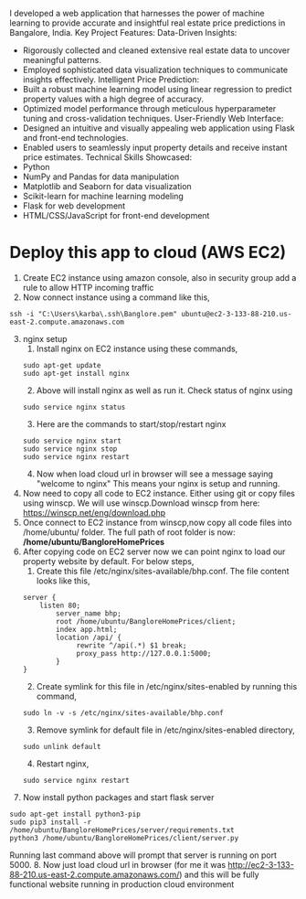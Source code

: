 
I developed a web application that harnesses the power of machine learning to provide accurate and insightful real estate price predictions in Bangalore, India.
Key Project Features:
Data-Driven Insights:
- Rigorously collected and cleaned extensive real estate data to uncover meaningful patterns.
- Employed sophisticated data visualization techniques to communicate insights effectively. 
Intelligent Price Prediction:
- Built a robust machine learning model using linear regression to predict property values with a high degree of accuracy.
- Optimized model performance through meticulous hyperparameter tuning and cross-validation techniques.
User-Friendly Web Interface:
- Designed an intuitive and visually appealing web application using Flask and front-end technologies.
- Enabled users to seamlessly input property details and receive instant price estimates. 
Technical Skills Showcased:
- Python
- NumPy and Pandas for data manipulation
- Matplotlib and Seaborn for data visualization
- Scikit-learn for machine learning modeling
- Flask for web development
- HTML/CSS/JavaScript for front-end development

# Deploy this app to cloud (AWS EC2)

1. Create EC2 instance using amazon console, also in security group add a rule to allow HTTP incoming traffic
2. Now connect instance using a command like this,
```
ssh -i "C:\Users\karba\.ssh\Banglore.pem" ubuntu@ec2-3-133-88-210.us-east-2.compute.amazonaws.com
```
3. nginx setup
   1. Install nginx on EC2 instance using these commands,
   ```
   sudo apt-get update
   sudo apt-get install nginx
   ```
   2. Above will install nginx as well as run it. Check status of nginx using
   ```
   sudo service nginx status
   ```
   3. Here are the commands to start/stop/restart nginx
   ```
   sudo service nginx start
   sudo service nginx stop
   sudo service nginx restart
   ```
   4. Now when load cloud url in browser will see a message saying "welcome to nginx" This means your nginx is setup and running.
4. Now need to copy all code to EC2 instance. Either using git or copy files using winscp. We will use winscp.Download winscp from here: https://winscp.net/eng/download.php
5. Once connect to EC2 instance from winscp,now copy all code files into /home/ubuntu/ folder. The full path of root folder is now: **/home/ubuntu/BangloreHomePrices**
6.  After copying code on EC2 server now we can point nginx to load our property website by default. For below steps,
    1. Create this file /etc/nginx/sites-available/bhp.conf. The file content looks like this,
    ```
    server {
	    listen 80;
            server_name bhp;
            root /home/ubuntu/BangloreHomePrices/client;
            index app.html;
            location /api/ {
                 rewrite ^/api(.*) $1 break;
                 proxy_pass http://127.0.0.1:5000;
            }
    }
    ```
    2. Create symlink for this file in /etc/nginx/sites-enabled by running this command,
    ```
    sudo ln -v -s /etc/nginx/sites-available/bhp.conf
    ```
    3. Remove symlink for default file in /etc/nginx/sites-enabled directory,
    ```
    sudo unlink default
    ```
    4. Restart nginx,
    ```
    sudo service nginx restart
    ```
7. Now install python packages and start flask server
```
sudo apt-get install python3-pip
sudo pip3 install -r /home/ubuntu/BangloreHomePrices/server/requirements.txt
python3 /home/ubuntu/BangloreHomePrices/client/server.py
```
Running last command above will prompt that server is running on port 5000.
8. Now just load cloud url in browser (for me it was http://ec2-3-133-88-210.us-east-2.compute.amazonaws.com/) and this will be fully functional website running in production cloud environment
